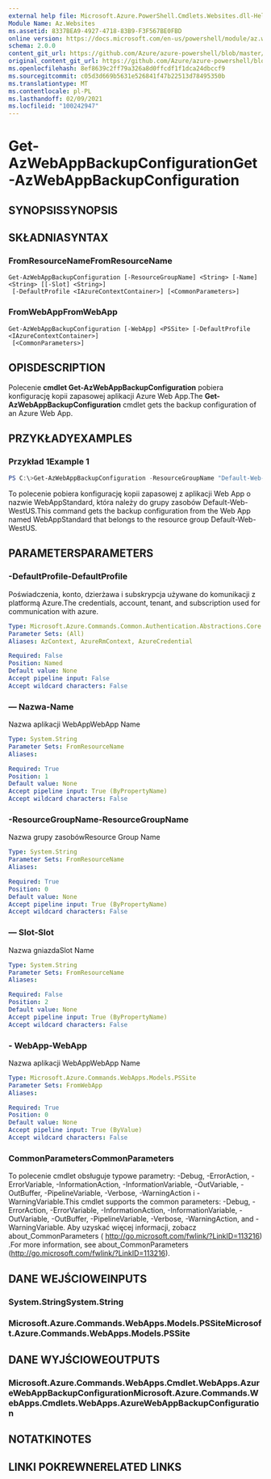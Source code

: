 ```yaml
---
external help file: Microsoft.Azure.PowerShell.Cmdlets.Websites.dll-Help.xml
Module Name: Az.Websites
ms.assetid: 8337BEA9-4927-4718-83B9-F3F567BE0FBD
online version: https://docs.microsoft.com/en-us/powershell/module/az.websites/get-azwebappbackupconfiguration
schema: 2.0.0
content_git_url: https://github.com/Azure/azure-powershell/blob/master/src/Websites/Websites/help/Get-AzWebAppBackupConfiguration.md
original_content_git_url: https://github.com/Azure/azure-powershell/blob/master/src/Websites/Websites/help/Get-AzWebAppBackupConfiguration.md
ms.openlocfilehash: 8ef8639c2ff79a326a8d0ffcdf1f1dca24dbccf9
ms.sourcegitcommit: c05d3d669b5631e526841f47b22513d78495350b
ms.translationtype: MT
ms.contentlocale: pl-PL
ms.lasthandoff: 02/09/2021
ms.locfileid: "100242947"
---
```

# <span data-ttu-id="ae81c-101">Get-AzWebAppBackupConfiguration</span><span class="sxs-lookup"><span data-stu-id="ae81c-101">Get-AzWebAppBackupConfiguration</span></span>

## <span data-ttu-id="ae81c-102">SYNOPSIS</span><span class="sxs-lookup"><span data-stu-id="ae81c-102">SYNOPSIS</span></span>

## <span data-ttu-id="ae81c-103">SKŁADNIA</span><span class="sxs-lookup"><span data-stu-id="ae81c-103">SYNTAX</span></span>

### <span data-ttu-id="ae81c-104">FromResourceName</span><span class="sxs-lookup"><span data-stu-id="ae81c-104">FromResourceName</span></span>
```
Get-AzWebAppBackupConfiguration [-ResourceGroupName] <String> [-Name] <String> [[-Slot] <String>]
 [-DefaultProfile <IAzureContextContainer>] [<CommonParameters>]
```

### <span data-ttu-id="ae81c-105">FromWebApp</span><span class="sxs-lookup"><span data-stu-id="ae81c-105">FromWebApp</span></span>
```
Get-AzWebAppBackupConfiguration [-WebApp] <PSSite> [-DefaultProfile <IAzureContextContainer>]
 [<CommonParameters>]
```

## <span data-ttu-id="ae81c-106">OPIS</span><span class="sxs-lookup"><span data-stu-id="ae81c-106">DESCRIPTION</span></span>
<span data-ttu-id="ae81c-107">Polecenie **cmdlet Get-AzWebAppBackupConfiguration** pobiera konfigurację kopii zapasowej aplikacji Azure Web App.</span><span class="sxs-lookup"><span data-stu-id="ae81c-107">The **Get-AzWebAppBackupConfiguration** cmdlet gets the backup configuration of an Azure Web App.</span></span>

## <span data-ttu-id="ae81c-108">PRZYKŁADY</span><span class="sxs-lookup"><span data-stu-id="ae81c-108">EXAMPLES</span></span>

### <span data-ttu-id="ae81c-109">Przykład 1</span><span class="sxs-lookup"><span data-stu-id="ae81c-109">Example 1</span></span>
```powershell
PS C:\>Get-AzWebAppBackupConfiguration -ResourceGroupName "Default-Web-WestUS" -Name "WebAppStandard"
```

<span data-ttu-id="ae81c-110">To polecenie pobiera konfigurację kopii zapasowej z aplikacji Web App o nazwie WebAppStandard, która należy do grupy zasobów Default-Web-WestUS.</span><span class="sxs-lookup"><span data-stu-id="ae81c-110">This command gets the backup configuration from the Web App named WebAppStandard that belongs to the resource group Default-Web-WestUS.</span></span>

## <span data-ttu-id="ae81c-111">PARAMETERS</span><span class="sxs-lookup"><span data-stu-id="ae81c-111">PARAMETERS</span></span>

### <span data-ttu-id="ae81c-112">-DefaultProfile</span><span class="sxs-lookup"><span data-stu-id="ae81c-112">-DefaultProfile</span></span>
<span data-ttu-id="ae81c-113">Poświadczenia, konto, dzierżawa i subskrypcja używane do komunikacji z platformą Azure.</span><span class="sxs-lookup"><span data-stu-id="ae81c-113">The credentials, account, tenant, and subscription used for communication with azure.</span></span>

```yaml
Type: Microsoft.Azure.Commands.Common.Authentication.Abstractions.Core.IAzureContextContainer
Parameter Sets: (All)
Aliases: AzContext, AzureRmContext, AzureCredential

Required: False
Position: Named
Default value: None
Accept pipeline input: False
Accept wildcard characters: False
```

### <span data-ttu-id="ae81c-114">— Nazwa</span><span class="sxs-lookup"><span data-stu-id="ae81c-114">-Name</span></span>
<span data-ttu-id="ae81c-115">Nazwa aplikacji WebApp</span><span class="sxs-lookup"><span data-stu-id="ae81c-115">WebApp Name</span></span>

```yaml
Type: System.String
Parameter Sets: FromResourceName
Aliases:

Required: True
Position: 1
Default value: None
Accept pipeline input: True (ByPropertyName)
Accept wildcard characters: False
```

### <span data-ttu-id="ae81c-116">-ResourceGroupName</span><span class="sxs-lookup"><span data-stu-id="ae81c-116">-ResourceGroupName</span></span>
<span data-ttu-id="ae81c-117">Nazwa grupy zasobów</span><span class="sxs-lookup"><span data-stu-id="ae81c-117">Resource Group Name</span></span>

```yaml
Type: System.String
Parameter Sets: FromResourceName
Aliases:

Required: True
Position: 0
Default value: None
Accept pipeline input: True (ByPropertyName)
Accept wildcard characters: False
```

### <span data-ttu-id="ae81c-118">— Slot</span><span class="sxs-lookup"><span data-stu-id="ae81c-118">-Slot</span></span>
<span data-ttu-id="ae81c-119">Nazwa gniazda</span><span class="sxs-lookup"><span data-stu-id="ae81c-119">Slot Name</span></span>

```yaml
Type: System.String
Parameter Sets: FromResourceName
Aliases:

Required: False
Position: 2
Default value: None
Accept pipeline input: True (ByPropertyName)
Accept wildcard characters: False
```

### <span data-ttu-id="ae81c-120">- WebApp</span><span class="sxs-lookup"><span data-stu-id="ae81c-120">-WebApp</span></span>
<span data-ttu-id="ae81c-121">Nazwa aplikacji WebApp</span><span class="sxs-lookup"><span data-stu-id="ae81c-121">WebApp Name</span></span>

```yaml
Type: Microsoft.Azure.Commands.WebApps.Models.PSSite
Parameter Sets: FromWebApp
Aliases:

Required: True
Position: 0
Default value: None
Accept pipeline input: True (ByValue)
Accept wildcard characters: False
```

### <span data-ttu-id="ae81c-122">CommonParameters</span><span class="sxs-lookup"><span data-stu-id="ae81c-122">CommonParameters</span></span>
<span data-ttu-id="ae81c-123">To polecenie cmdlet obsługuje typowe parametry: -Debug, -ErrorAction, -ErrorVariable, -InformationAction, -InformationVariable, -OutVariable, -OutBuffer, -PipelineVariable, -Verbose, -WarningAction i -WarningVariable.</span><span class="sxs-lookup"><span data-stu-id="ae81c-123">This cmdlet supports the common parameters: -Debug, -ErrorAction, -ErrorVariable, -InformationAction, -InformationVariable, -OutVariable, -OutBuffer, -PipelineVariable, -Verbose, -WarningAction, and -WarningVariable.</span></span> <span data-ttu-id="ae81c-124">Aby uzyskać więcej informacji, zobacz about_CommonParameters ( http://go.microsoft.com/fwlink/?LinkID=113216) .</span><span class="sxs-lookup"><span data-stu-id="ae81c-124">For more information, see about_CommonParameters (http://go.microsoft.com/fwlink/?LinkID=113216).</span></span>

## <span data-ttu-id="ae81c-125">DANE WEJŚCIOWE</span><span class="sxs-lookup"><span data-stu-id="ae81c-125">INPUTS</span></span>

### <span data-ttu-id="ae81c-126">System.String</span><span class="sxs-lookup"><span data-stu-id="ae81c-126">System.String</span></span>

### <span data-ttu-id="ae81c-127">Microsoft.Azure.Commands.WebApps.Models.PSSite</span><span class="sxs-lookup"><span data-stu-id="ae81c-127">Microsoft.Azure.Commands.WebApps.Models.PSSite</span></span>

## <span data-ttu-id="ae81c-128">DANE WYJŚCIOWE</span><span class="sxs-lookup"><span data-stu-id="ae81c-128">OUTPUTS</span></span>

### <span data-ttu-id="ae81c-129">Microsoft.Azure.Commands.WebApps.Cmdlet.WebApps.AzureWebAppBackupConfiguration</span><span class="sxs-lookup"><span data-stu-id="ae81c-129">Microsoft.Azure.Commands.WebApps.Cmdlets.WebApps.AzureWebAppBackupConfiguration</span></span>

## <span data-ttu-id="ae81c-130">NOTATKI</span><span class="sxs-lookup"><span data-stu-id="ae81c-130">NOTES</span></span>

## <span data-ttu-id="ae81c-131">LINKI POKREWNE</span><span class="sxs-lookup"><span data-stu-id="ae81c-131">RELATED LINKS</span></span>
